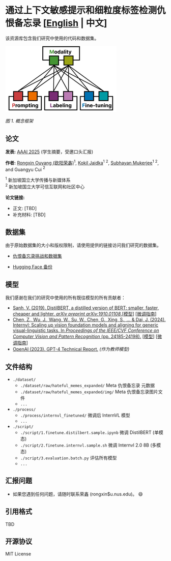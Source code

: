 # 通过上下文敏感提示和细粒度标签检测仇恨备忘录 [[English](./README.md) | 中文]

该资源库包含我们研究中使用的代码和数据集。

<img src="misc/framework.png" width="350" />  

*图 1. 概念框架*

## 论文

**发表:** [AAAI 2025](https://aaai.org/conference/aaai/aaai-25/) (学生摘要，受邀口头汇报)  

**作者:** [Rongxin Ouyang (欧阳荣鑫)](https://rongxin.me/cv)$^1$, [Kokil Jaidka](https://discovery.nus.edu.sg/17291-kokil-jaidka)$^1$ $^2$, [Subhayan Mukerjee](https://discovery.nus.edu.sg/19113-subhayan-mukerjee)$^1$ $^2$, and Guangyu Cui $^2$

  $^1$ 新加坡国立大学传播与新媒体系  
  $^2$ 新加坡国立大学可信互联网和社区中心

**论文链接:**

- 正文: [TBD]
- 补充材料: [TBD]

## 数据集

由于原始数据集的大小和版权限制，请使用提供的链接访问我们研究的数据集。

- [仇恨备忘录挑战和数据集](https://ai.meta.com/tools/hatefulmemes/)

- [Hugging Face 备份](https://huggingface.co/datasets/limjiayi/hateful_memes_expanded)

## 模型

我们感谢在我们的研究中使用的所有既往模型的所有贡献者：

- [Sanh, V. (2019). DistilBERT, a distilled version of BERT: smaller, faster, cheaper and lighter. *arXiv preprint arXiv:1910.01108*.](https://arxiv.org/abs/1910.01108)[[模型](https://huggingface.co/distilbert/distilbert-base-uncased)] [[微调指南](https://huggingface.co/docs/transformers/model_doc/distilbert)]
- [Chen, Z., Wu, J., Wang, W., Su, W., Chen, G., Xing, S., ... & Dai, J. (2024). Internvl: Scaling up vision foundation models and aligning for generic visual-linguistic tasks. In *Proceedings of the IEEE/CVF Conference on Computer Vision and Pattern Recognition* (pp. 24185-24198).](https://openaccess.thecvf.com/content/CVPR2024/html/Chen_InternVL_Scaling_up_Vision_Foundation_Models_and_Aligning_for_Generic_CVPR_2024_paper.html) [[模型](https://huggingface.co/OpenGVLab/InternVL2-8B)] [[微调指南](https://internvl.readthedocs.io/en/latest/internvl2.0/quick_start.html)]
- [OpenAI (2023). GPT-4 Technical Report.](https://cdn.openai.com/papers/gpt-4.pdf) *(作为教师模型)*

## 文件结构

- `./dataset/`
  - `./dataset/raw/hateful_memes_expanded/` Meta 仇恨备忘录 元数据
  - `./dataset/raw/hateful_memes_expanded/img/` Meta 仇恨备忘录图片文件
  - `...`
- `./process/`
  - `./process/internvl_finetuned/` 微调后 InternVL 模型
  - `...`
- `./script/`
  - `./script/1.finetune.distilbert.sample.ipynb` 微调 DistilBERT (单模态)
  - `./script/2.finetune.internvl.sample.sh` 微调 Internvl 2.0 8B (多模态)
  - `./script/3.evaluation.batch.py` 评估所有模型
  - `...`

## 汇报问题

- 如果您遇到任何问题，请随时联系荣鑫 (rongxin$u.nus.edu)。 😄

## 引用格式

TBD

## 开源协议

MIT License
